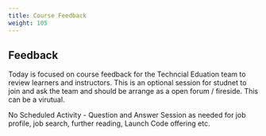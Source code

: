 ```yaml
---
title: Course Feedback
weight: 105
---
```


## Feedback  
Today is focused on course feedback for the Techncial Eduation team to review learners and instructors. This is an optional session for studnet to join and ask the team and should be arrange as a open forum / fireside. This can be a virutual. 

No Scheduled Activity - Question and Answer Session as needed for job profile, job search, further reading, Launch Code offering etc.


